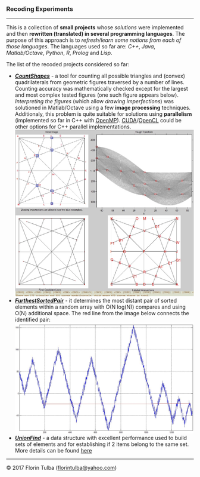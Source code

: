 ### Recoding Experiments

* * *

This is a collection of **small projects** whose *solutions* were implemented and then **rewritten (translated) in several programming languages**. The purpose of this approach is to *refresh/learn some notions from each of those languages*. The languages used so far are: *C++*, *Java*, *Matlab/Octave*, *Python*, *R*, *Prolog* and *Lisp*.

The list of the recoded projects considered so far:

- ***[CountShapes](CountShapes/)*** - a tool for counting all possible triangles and (convex) quadrilaterals from geometric figures traversed by a number of lines. Counting accuracy was mathematically checked except for the largest and most complex tested figures (one such figure appears below).<br>*Interpreting the figures* (which allow *drawing imperfections*) was solutioned in Matlab/Octave using a few **image processing** techniques.<br>Additionaly, this problem is quite suitable for solutions using **parallelism** (implemented so far in C++ with [OpenMP](http://www.openmp.org/)). [CUDA](https://en.wikipedia.org/wiki/CUDA)/[OpenCL](https://www.khronos.org/opencl/) could be other options for C++ parallel implementations.<br>
![](CountShapes/CountedShapes.jpg)
- ***[FurthestSortedPair](FurthestSortedPair/)*** - it determines the most distant pair of sorted elements within a random array with O(N log(N)) compares and using O(N) additional space. The red line from the image below connects the identified pair:<br>
![](FurthestSortedPair/furthestSortedPair.jpg)
- ***[UnionFind](UnionFind/)*** - a data structure with excellent performance used to build sets of elements and for establishing if 2 items belong to the same set. More details can be found [here](https://en.wikipedia.org/wiki/Disjoint-set_data_structure)

* * *

&copy; 2017 Florin Tulba (florintulba@yahoo.com)

